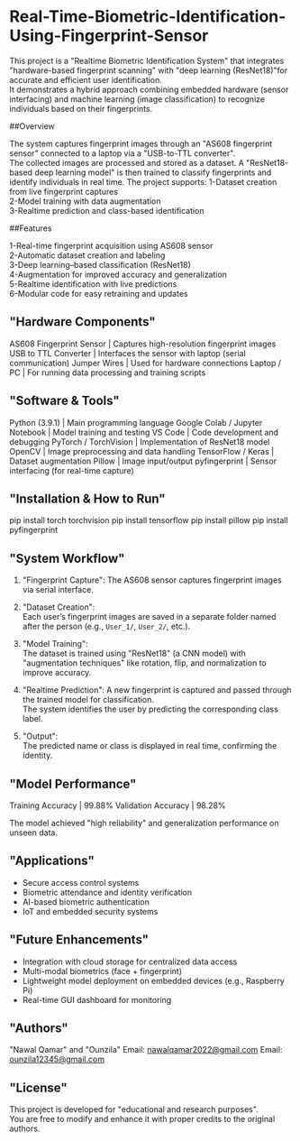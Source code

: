 # Real-Time-Biometric-Identification-Using-Fingerprint-Sensor
This project is a "Realtime Biometric Identification System" that integrates "hardware-based fingerprint scanning" with "deep learning (ResNet18)"for accurate and efficient user identification.  
It demonstrates a hybrid approach combining embedded hardware (sensor interfacing) and machine learning (image classification) to recognize individuals based on their fingerprints.

 ##Overview

The system captures fingerprint images through an "AS608 fingerprint sensor" connected to a laptop via a "USB-to-TTL converter".  
The collected images are processed and stored as a dataset. A "ResNet18-based deep learning model" is then trained to classify fingerprints and identify individuals in real time.
The project supports:
1-Dataset creation from live fingerprint captures  
2-Model training with data augmentation  
3-Realtime prediction and class-based identification  

##Features

1-Real-time fingerprint acquisition using AS608 sensor  
2-Automatic dataset creation and labeling  
3-Deep learning–based classification (ResNet18)  
4-Augmentation for improved accuracy and generalization  
5-Realtime identification with live predictions  
6-Modular code for easy retraining and updates  

##  "Hardware Components"

                                                       
AS608 Fingerprint Sensor                     |       Captures high-resolution fingerprint images 
USB to TTL Converter                         |       Interfaces the sensor with laptop (serial communication) 
Jumper Wires                                 |       Used for hardware connections 
Laptop / PC                                  |       For running data processing and training scripts 

## "Software & Tools"

   
Python (3.9.1)                               |     Main programming language 
Google Colab / Jupyter Notebook              |     Model training and testing 
VS Code                                      |     Code development and debugging 
PyTorch / TorchVision                        |     Implementation of ResNet18 model 
OpenCV                                       |     Image preprocessing and data handling 
TensorFlow / Keras                           | Dataset augmentation 
Pillow                                       | Image input/output 
pyfingerprint                                | Sensor interfacing (for real-time capture) 

## "Installation & How to Run"
pip install torch torchvision
pip install tensorflow
pip install pillow
pip install pyfingerprint

##  "System Workflow"

1. "Fingerprint Capture": 
   The AS608 sensor captures fingerprint images via serial interface.

2. "Dataset Creation":  
   Each user’s fingerprint images are saved in a separate folder named after the person (e.g., `User_1/`, `User_2/`, etc.).

3. "Model Training":  
   The dataset is trained using "ResNet18" (a CNN model) with "augmentation techniques" like rotation, flip, and normalization to improve accuracy.

4. "Realtime Prediction": 
   A new fingerprint is captured and passed through the trained model for classification.  
   The system identifies the user by predicting the corresponding class label.

5. "Output":  
   The predicted name or class is displayed in real time, confirming the identity.

##  "Model Performance"

Training Accuracy                   |      99.88% 
Validation Accuracy                 |      98.28% 

 The model achieved "high reliability" and generalization performance on unseen data.

##  "Applications"

- Secure access control systems  
- Biometric attendance and identity verification  
- AI-based biometric authentication  
- IoT and embedded security systems  

## "Future Enhancements"

- Integration with cloud storage for centralized data access  
- Multi-modal biometrics (face + fingerprint)  
- Lightweight model deployment on embedded devices (e.g., Raspberry Pi)  
- Real-time GUI dashboard for monitoring  

## "Authors"

"Nawal Qamar"  and  "Ounzila" 
Email:  nawalqamar2022@gmail.com
Email:  ounzila12345@gmail.com

##  "License"

This project is developed for "educational and research purposes".  
You are free to modify and enhance it with proper credits to the original authors.
